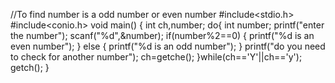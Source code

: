 //To find number is a odd number or even number
#include<stdio.h>
#include<conio.h>
void main()
{
int ch,number;
do{
int number;
printf("enter the number");
scanf("%d",&number);
if(number%2==0)
{
printf("%d is an even number");
}
else
{
printf("%d is an odd number");
}
printf("do you need to check for another number");
ch=getche();
}while(ch=='Y'||ch=='y');
getch();
}

